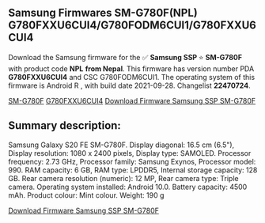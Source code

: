 <h2>Samsung Firmwares SM-G780F(NPL) G780FXXU6CUI4/G780FODM6CUI1/G780FXXU6CUI4</h2>
Download the Samsung firmware for the ✅ <strong>Samsung SSP </strong> ⭐ <strong>SM-G780F</strong> with product code <strong>NPL</strong> <strong> from Nepal</strong>. This firmware has version number PDA <strong>G780FXXU6CUI4</strong> and CSC G780FODM6CUI1. The operating system of this firmware is Android R , with build date 2021-09-28. Changelist <strong>22470724</strong>.


[SM-G780F](https://samfirm.shop/samsung/model/SM-G780F)
[G780FXXU6CUI4](https://samfirm.shop/samsung/pda/G780FXXU6CUI4)
[Download Firmware Samsung SSP SM-G780F](https://samfirm.shop/samsung/firmware/460694)
<h2>Summary description:</h2>
<p>Samsung Galaxy S20 FE SM-G780F. Display diagonal: 16.5 cm (6.5"), Display resolution: 1080 x 2400 pixels, Display type: SAMOLED. Processor frequency: 2.73 GHz, Processor family: Samsung Exynos, Processor model: 990. RAM capacity: 6 GB, RAM type: LPDDR5, Internal storage capacity: 128 GB. Rear camera resolution (numeric): 12 MP, Rear camera type: Triple camera. Operating system installed: Android 10.0. Battery capacity: 4500 mAh. Product colour: Mint colour. Weight: 190 g</p>


[Download Firmware Samsung SSP SM-G780F](https://samfirm.shop/samsung/firmware/460694)
